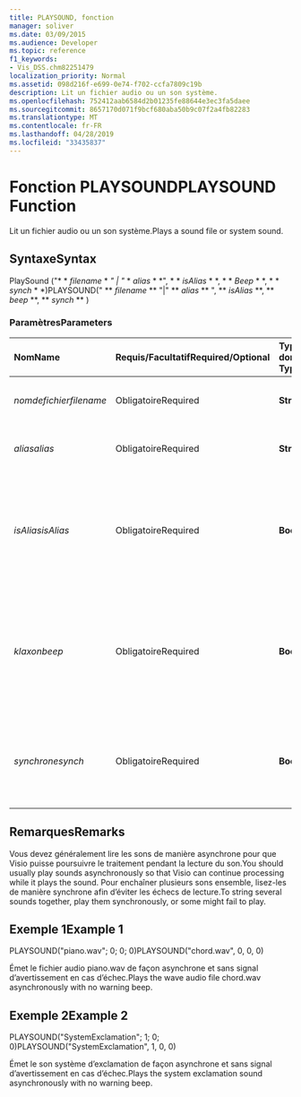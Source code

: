 ```yaml
---
title: PLAYSOUND, fonction
manager: soliver
ms.date: 03/09/2015
ms.audience: Developer
ms.topic: reference
f1_keywords:
- Vis_DSS.chm82251479
localization_priority: Normal
ms.assetid: 098d216f-e699-0e74-f702-ccfa7809c19b
description: Lit un fichier audio ou un son système.
ms.openlocfilehash: 752412aab6584d2b01235fe88644e3ec3fa5daee
ms.sourcegitcommit: 8657170d071f9bcf680aba50b9c07f2a4fb82283
ms.translationtype: MT
ms.contentlocale: fr-FR
ms.lasthandoff: 04/28/2019
ms.locfileid: "33435837"
---
```

# <a name="playsound-function"></a><span data-ttu-id="33fd3-103">Fonction PLAYSOUND</span><span class="sxs-lookup"><span data-stu-id="33fd3-103">PLAYSOUND Function</span></span>

<span data-ttu-id="33fd3-104">Lit un fichier audio ou un son système.</span><span class="sxs-lookup"><span data-stu-id="33fd3-104">Plays a sound file or system sound.</span></span> 
  
## <a name="syntax"></a><span data-ttu-id="33fd3-105">Syntaxe</span><span class="sxs-lookup"><span data-stu-id="33fd3-105">Syntax</span></span>

<span data-ttu-id="33fd3-106">PlaySound ("\* \* *filename* \* *" | "* \* *alias* \* \*", \* \* *isAlias* \* \*, \* \* *Beep* \* \*, \* \* *synch* \* \*)</span><span class="sxs-lookup"><span data-stu-id="33fd3-106">PLAYSOUND(" \*\* *filename* \*\* "|" \*\* *alias* \*\* ", \*\* *isAlias* \*\*, \*\* *beep* \*\*, \*\* *synch* \*\* )</span></span> 
  
### <a name="parameters"></a><span data-ttu-id="33fd3-107">Paramètres</span><span class="sxs-lookup"><span data-stu-id="33fd3-107">Parameters</span></span>

|<span data-ttu-id="33fd3-108">**Nom**</span><span class="sxs-lookup"><span data-stu-id="33fd3-108">**Name**</span></span>|<span data-ttu-id="33fd3-109">**Requis/Facultatif**</span><span class="sxs-lookup"><span data-stu-id="33fd3-109">**Required/Optional**</span></span>|<span data-ttu-id="33fd3-110">**Type de données**</span><span class="sxs-lookup"><span data-stu-id="33fd3-110">**Data Type**</span></span>|<span data-ttu-id="33fd3-111">**Description**</span><span class="sxs-lookup"><span data-stu-id="33fd3-111">**Description**</span></span>|
|:-----|:-----|:-----|:-----|
| <span data-ttu-id="33fd3-112">_nomdefichier_</span><span class="sxs-lookup"><span data-stu-id="33fd3-112">_filename_</span></span> <br/> |<span data-ttu-id="33fd3-113">Obligatoire</span><span class="sxs-lookup"><span data-stu-id="33fd3-113">Required</span></span>  <br/> |<span data-ttu-id="33fd3-114">**String**</span><span class="sxs-lookup"><span data-stu-id="33fd3-114">**String**</span></span> <br/> |<span data-ttu-id="33fd3-115">Nom du fichier audio à lire.</span><span class="sxs-lookup"><span data-stu-id="33fd3-115">The name of the sound file you want to play.</span></span>  <br/> |
| <span data-ttu-id="33fd3-116">_alias_</span><span class="sxs-lookup"><span data-stu-id="33fd3-116">_alias_</span></span> <br/> |<span data-ttu-id="33fd3-117">Obligatoire</span><span class="sxs-lookup"><span data-stu-id="33fd3-117">Required</span></span>  <br/> |<span data-ttu-id="33fd3-118">**String**</span><span class="sxs-lookup"><span data-stu-id="33fd3-118">**String**</span></span> <br/> | <span data-ttu-id="33fd3-119">Son système représenté par un alias.</span><span class="sxs-lookup"><span data-stu-id="33fd3-119">A system sound represented by an alias.</span></span>  <br/> |
| <span data-ttu-id="33fd3-120">_isAlias_</span><span class="sxs-lookup"><span data-stu-id="33fd3-120">_isAlias_</span></span> <br/> |<span data-ttu-id="33fd3-121">Obligatoire</span><span class="sxs-lookup"><span data-stu-id="33fd3-121">Required</span></span>  <br/> |<span data-ttu-id="33fd3-122">**Booléen**</span><span class="sxs-lookup"><span data-stu-id="33fd3-122">**Boolean**</span></span> <br/> | <span data-ttu-id="33fd3-123">Indique si l’expression précédente est un alias ou un nom de fichier ; une valeur non nulle est un alias.</span><span class="sxs-lookup"><span data-stu-id="33fd3-123">Specifies whether the preceding expression is an alias or file name; use a non-zero value to specify an alias.</span></span>  <br/> |
| <span data-ttu-id="33fd3-124">_klaxon_</span><span class="sxs-lookup"><span data-stu-id="33fd3-124">_beep_</span></span> <br/> |<span data-ttu-id="33fd3-125">Obligatoire</span><span class="sxs-lookup"><span data-stu-id="33fd3-125">Required</span></span>  <br/> |<span data-ttu-id="33fd3-126">**Booléen**</span><span class="sxs-lookup"><span data-stu-id="33fd3-126">**Boolean**</span></span> <br/> |<span data-ttu-id="33fd3-127">Microsoft Visio émet un signal sonore s’il n’arrive pas à lire le son ; une valeur non nulle active le signal sonore.</span><span class="sxs-lookup"><span data-stu-id="33fd3-127">Specifies whether Microsoft Visio beeps when sound can't be played; use a non-zero number to beep.</span></span>  <br/> |
| <span data-ttu-id="33fd3-128">_synchrone_</span><span class="sxs-lookup"><span data-stu-id="33fd3-128">_synch_</span></span> <br/> |<span data-ttu-id="33fd3-129">Obligatoire</span><span class="sxs-lookup"><span data-stu-id="33fd3-129">Required</span></span>  <br/> |<span data-ttu-id="33fd3-130">**Booléen**</span><span class="sxs-lookup"><span data-stu-id="33fd3-130">**Boolean**</span></span> <br/> |<span data-ttu-id="33fd3-131">Détermine si les sons sont lus de manière asynchrone (0) ou synchrone (1).</span><span class="sxs-lookup"><span data-stu-id="33fd3-131">Determines whether sounds are played asynchronously (0) or synchronously (1).</span></span>  <br/> |
   
## <a name="remarks"></a><span data-ttu-id="33fd3-132">Remarques</span><span class="sxs-lookup"><span data-stu-id="33fd3-132">Remarks</span></span>

<span data-ttu-id="33fd3-133">Vous devez généralement lire les sons de manière asynchrone pour que Visio puisse poursuivre le traitement pendant la lecture du son.</span><span class="sxs-lookup"><span data-stu-id="33fd3-133">You should usually play sounds asynchronously so that Visio can continue processing while it plays the sound.</span></span> <span data-ttu-id="33fd3-134">Pour enchaîner plusieurs sons ensemble, lisez-les de manière synchrone afin d’éviter les échecs de lecture.</span><span class="sxs-lookup"><span data-stu-id="33fd3-134">To string several sounds together, play them synchronously, or some might fail to play.</span></span> 
  
## <a name="example-1"></a><span data-ttu-id="33fd3-135">Exemple 1</span><span class="sxs-lookup"><span data-stu-id="33fd3-135">Example 1</span></span>

<span data-ttu-id="33fd3-136">PLAYSOUND("piano.wav"; 0; 0; 0)</span><span class="sxs-lookup"><span data-stu-id="33fd3-136">PLAYSOUND("chord.wav", 0, 0, 0)</span></span>
  
<span data-ttu-id="33fd3-137">Émet le fichier audio piano.wav de façon asynchrone et sans signal d’avertissement en cas d’échec.</span><span class="sxs-lookup"><span data-stu-id="33fd3-137">Plays the wave audio file chord.wav asynchronously with no warning beep.</span></span>
  
## <a name="example-2"></a><span data-ttu-id="33fd3-138">Exemple 2</span><span class="sxs-lookup"><span data-stu-id="33fd3-138">Example 2</span></span>

<span data-ttu-id="33fd3-139">PLAYSOUND("SystemExclamation"; 1; 0; 0)</span><span class="sxs-lookup"><span data-stu-id="33fd3-139">PLAYSOUND("SystemExclamation", 1, 0, 0)</span></span>
  
<span data-ttu-id="33fd3-140">Émet le son système d’exclamation de façon asynchrone et sans signal d’avertissement en cas d’échec.</span><span class="sxs-lookup"><span data-stu-id="33fd3-140">Plays the system exclamation sound asynchronously with no warning beep.</span></span>
  

